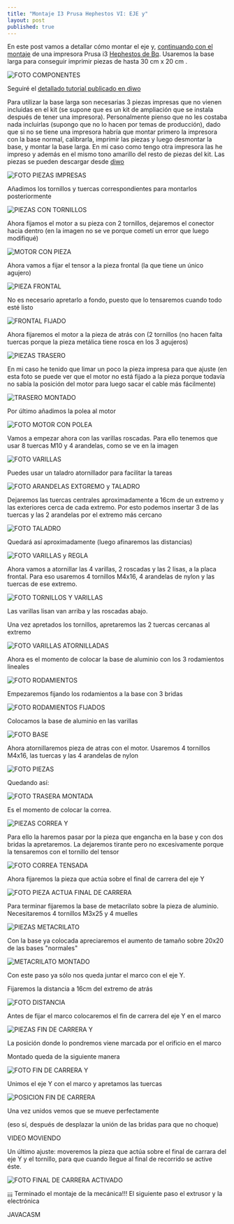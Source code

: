 ```yaml
---
title: "Montaje I3 Prusa Hephestos VI: EJE y"
layout: post
published: true
---
```


En este post vamos a detallar cómo montar el eje y, [continuando con el montaje](http://blog.elcacharreo.com/tag/hephestos/) de una impresora Prusa i3 [Hephestos de Bq](http://bq.com/es/prusa). Usaremos la base larga para conseguir imprimir piezas de hasta 30 cm x 20 cm .

![FOTO COMPONENTES](https://lh4.googleusercontent.com/-o7eWXB9T-pw/VVfBsWvbFsI/AAAAAAAA7TU/oVsgyQUiAzM/w1014-h761-no/IMG_20150515_143341.jpg)

Seguiré el [detallado tutorial publicado en diwo](http://diwo.bq.com/montaje-de-la-actualizacion-a-base-larga/)

Para utilizar la base larga son necesarias 3 piezas impresas que no vienen incluidas en el kit (se supone que es un kit de ampliación que se instala después de tener una impresora). Personalmente pienso que no les costaba nada incluirlas (supongo que no lo hacen por temas de producción), dado que si no se tiene una impresora habría que montar primero la impresora con la base normal, calibrarla, imprimir las piezas y luego desmontar la base, y montar la base larga. En mi caso como tengo otra impresora las he impreso y además en el mismo tono amarillo del resto de piezas del kit. Las piezas se pueden descargar desde [diwo](http://diwo.bq.com/wp-content/uploads/2015/01/Piezas_impresas_base_larga.zip)
 
![FOTO PIEZAS IMPRESAS](https://lh4.googleusercontent.com/-qhmxi71KbLU/VVfCvpkhmqI/AAAAAAAA7TM/krnsU5lON18/w1014-h761-no/IMG_20150515_143232.jpg)

Añadimos los tornillos y tuercas correspondientes para montarlos posteriormente

![PIEZAS CON TORNILLOS](https://lh4.googleusercontent.com/-7mOp1alAjtc/VVfCvvPFytI/AAAAAAAA7TA/mDerryp-5NY/w1014-h761-no/IMG_20150515_145523.jpg)

Ahora fijamos el motor a su pieza con 2 tornillos, dejaremos el conector hacia dentro (en la imagen no se ve porque cometí un error que luego modifiqué)

![MOTOR CON PIEZA](https://lh4.googleusercontent.com/-ayLXDB286Ew/VVfCvsxRT2I/AAAAAAAA7TA/Vj-ZiPsqu5s/w1014-h761-no/IMG_20150515_150018.jpg)

Ahora vamos a fijar el tensor a la pieza frontal (la que tiene un único agujero)

![PIEZA FRONTAL](https://lh4.googleusercontent.com/-Y19UhMkGcq0/VVfCvjz_JSI/AAAAAAAA7TA/nQzoyiw9Rvk/w1014-h761-no/IMG_20150515_150147.jpg)

No es necesario apretarlo a fondo, puesto que lo tensaremos cuando todo esté listo

![FRONTAL FIJADO](https://lh6.googleusercontent.com/-26aimPKm4Is/VVfCvgmj_YI/AAAAAAAA7TA/NMqok5L3BMA/w1014-h761-no/IMG_20150515_150302.jpg)

Ahora fijaremos el motor a la pieza de atrás con (2 tornillos (no hacen falta tuercas porque la pieza metálica tiene rosca en los 3 agujeros)

![PIEZAS TRASERO](https://lh4.googleusercontent.com/-_GvixheGY5w/VVfCvkjhNVI/AAAAAAAA7TA/Yk6-aZZLNM0/w1014-h761-no/IMG_20150515_150359.jpg)

En mi caso he tenido que limar un poco la pieza impresa para que ajuste (en esta foto se puede ver que el motor no está fijado a la pieza porque todavía no sabía la posición del motor para luego sacar el cable más fácilmente)

![TRASERO MONTADO](https://lh4.googleusercontent.com/-xiWzbz1mZmk/VVfCvtjwaoI/AAAAAAAA7TA/QZLGIy944eU/w1014-h761-no/IMG_20150515_150912.jpg)

Por último añadimos la polea al motor

![FOTO MOTOR CON POLEA](https://lh4.googleusercontent.com/-bozIPhWnwEw/VVfCvhMw4uI/AAAAAAAA7TA/H4_KYGKWVdw/w1014-h761-no/IMG_20150515_151008.jpg)

Vamos a empezar ahora con las varillas roscadas. Para ello tenemos que usar 8 tuercas M10 y 4 arandelas, como se ve en la imagen

![FOTO VARILLAS](https://lh4.googleusercontent.com/-boNw9aoT1Rw/VVfBsaaSqyI/AAAAAAAA7SY/qPbwcAizwhY/w1014-h761-no/IMG_20150515_172731.jpg)

Puedes usar un taladro atornillador para facilitar la tareas

![FOTO ARANDELAS EXTGREMO y TALADRO](https://lh6.googleusercontent.com/-P1tDtmbGD1s/VVfCvoHT8xI/AAAAAAAA7TA/8CWXwmjzsqo/w1014-h761-no/IMG_20150515_172829.jpg)


Dejaremos las tuercas centrales aproximadamente a 16cm de un extremo y las exteriores cerca de cada extremo. Por esto podemos insertar 3 de las tuercas y las 2 arandelas por el extremo más cercano

![FOTO TALADRO](https://lh6.googleusercontent.com/-YOwZxS8Xorc/VVfBsaFV1cI/AAAAAAAA7SY/C3Lg7il9ocE/w1014-h761-no/IMG_20150515_173338.jpg)

Quedará así aproximadamente (luego afinaremos las distancias)

![FOTO VARILLAS y REGLA](https://lh4.googleusercontent.com/-BWXzNU-ZpyI/VVfCvtIxpZI/AAAAAAAA7TA/veluAnLDNZc/w1014-h761-no/IMG_20150515_173611.jpg)

Ahora vamos a atornillar las 4 varillas, 2 roscadas y las 2 lisas, a la placa frontal. Para eso usaremos 4 tornillos M4x16, 4 arandelas de nylon y las tuercas de ese extremo. 

![FOTO TORNILLOS Y VARILLAS](https://lh4.googleusercontent.com/-7B7ZJKyN_ZA/VVfCvhblTDI/AAAAAAAA7Tk/L1N6E4dYYOY/w1014-h761-no/IMG_20150515_175405.jpg)

Las varillas lisan van arriba y las roscadas abajo.

Una vez apretados los tornillos, apretaremos las 2 tuercas cercanas al extremo

![FOTO VARILLAS ATORNILLADAS](https://lh6.googleusercontent.com/-o4texFY0V_c/VVfCvuk502I/AAAAAAAA7TA/SjBnl26clRE/w1014-h761-no/IMG_20150515_175733.jpg)

Ahora es el momento de colocar la base de aluminio con los 3 rodamientos lineales 

![FOTO RODAMIENTOS](https://lh6.googleusercontent.com/-juo0eCpO6Q4/VVfCvo1QoLI/AAAAAAAA7Ts/wEZlPig1XQk/w1014-h761-no/IMG_20150515_175821.jpg)

Empezaremos fijando los rodamientos a la base con 3 bridas

![FOTO RODAMIENTOS FIJADOS](https://lh6.googleusercontent.com/-g2Wxf26b77g/VVfCvn7rGGI/AAAAAAAA7T0/F_u1ch1oiNk/w1014-h761-no/IMG_20150515_180101.jpg)

Colocamos la base de aluminio en las varillas

![FOTO BASE](https://lh4.googleusercontent.com/-lKdXeejVVu8/VVfCvsS4EKI/AAAAAAAA7TA/KJZ_EdxgUJQ/w1014-h761-no/IMG_20150515_180212.jpg)

Ahora atornillaremos pieza de atras con el motor. Usaremos 4 tornillos M4x16, las tuercas y las 4 arandelas de nylon

![FOTO PIEZAS](https://lh4.googleusercontent.com/-Muc1W912qaQ/VVfCvnircNI/AAAAAAAA7T8/aeEV6irnnLg/w1014-h761-no/IMG_20150515_180706.jpg)

Quedando así:

![FOTO TRASERA MONTADA](https://lh4.googleusercontent.com/-H6uV01r93ME/VVfCvu_P7wI/AAAAAAAA7UE/Y3eCYqXjXxU/w1014-h761-no/IMG_20150515_180955.jpg)

Es el momento de colocar la correa. 

![PIEZAS CORREA Y](https://lh4.googleusercontent.com/-3CPucwf8lGs/VVfCviBT6iI/AAAAAAAA7UM/tRpbgsyiHMI/w1014-h761-no/IMG_20150515_181514.jpg)

Para ello la haremos pasar por la pieza que engancha en la base y con dos bridas la apretaremos. La dejaremos tirante pero no excesivamente porque la tensaremos con el tornillo del tensor

![FOTO CORREA TENSADA](https://lh6.googleusercontent.com/-t58WgG3Kn0c/VVfCvoxXb3I/AAAAAAAA7TA/rVTkuJIBpxo/w1014-h761-no/IMG_20150515_182805.jpg)

Ahora fijaremos la pieza que actúa sobre el final de carrera del eje Y

![FOTO PIEZA ACTUA FINAL DE CARRERA](https://lh4.googleusercontent.com/-t7ODaq7BK1s/VVfCvgVlb4I/AAAAAAAA7TA/cXdZKHXIwg0/w1014-h761-no/IMG_20150515_183920.jpg)

Para terminar fijaremos la base de metacrilato sobre la pieza de aluminio. Necesitaremos 4 tornillos M3x25 y 4 muelles

![PIEZAS METACRILATO](https://lh6.googleusercontent.com/-wnsU2kEtPrw/VVfCvkUJQaI/AAAAAAAA7Uc/zJw0ZdajcNE/w1014-h761-no/IMG_20150515_184633.jpg)

Con la base ya colocada apreciaremos el aumento de tamaño sobre 20x20 de las bases "normales"

![METACRILATO MONTADO](https://lh6.googleusercontent.com/-djTKea7UAb0/VVfCvp9h3JI/AAAAAAAA7TA/uhrHOT0g45M/w1014-h761-no/IMG_20150515_185148.jpg)

Con este paso ya sólo nos queda juntar el marco con el eje Y.

Fijaremos la distancia a 16cm del extremo de atrás

![FOTO DISTANCIA](https://lh6.googleusercontent.com/-u5vDF_JC8tM/VVfCvj82ACI/AAAAAAAA7TA/wjVcC8w5UeI/w1014-h761-no/IMG_20150515_185529.jpg)

Antes de fijar el marco colocaremos el fin de carrera del eje Y en el marco

![PIEZAS FIN DE CARRERA Y](https://lh6.googleusercontent.com/-Mqcnwsrxi3g/VVfCvt8i3xI/AAAAAAAA7TA/H_Leh2pUkdU/w1014-h761-no/IMG_20150515_185901.jpg)

La posición donde lo pondremos viene marcada por el orificio en el marco

Montado queda de la siguiente manera

![FOTO FIN DE CARRERA Y](https://lh4.googleusercontent.com/-0NqqfX3ONtU/VVfCvhZxJ-I/AAAAAAAA7TA/2azVbnNTMuI/w1014-h761-no/IMG_20150515_190947.jpg)

Unimos el eje Y con el marco y apretamos las tuercas

![POSICION FIN DE CARRERA](https://lh4.googleusercontent.com/-mCGl6w_dUxE/VVfCvhgK5HI/AAAAAAAA7TA/7gbCIIbsYAc/w570-h761-no/IMG_20150515_191044.jpg)

Una vez unidos vemos que se mueve perfectamente

(eso sí, después de desplazar la unión de las bridas para que no choque)

VIDEO MOVIENDO

Un último ajuste: moveremos la pieza que actúa sobre el final de carrara del eje Y y el tornillo, para que cuando llegue al final de recorrido se active éste.

![FOTO FINAL DE CARRERA ACTIVADO](https://lh6.googleusercontent.com/-wC08_1mgiWk/VVfCvutWemI/AAAAAAAA7TA/ccl0g4E_GCg/w1014-h761-no/IMG_20150515_191906.jpg)

¡¡¡ Terminado el montaje de la mecánica!!! El siguiente paso el extrusor y la electrónica

JAVACASM